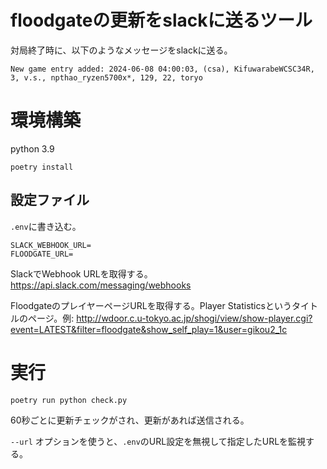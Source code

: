# floodgateの更新をslackに送るツール

対局終了時に、以下のようなメッセージをslackに送る。

```
New game entry added: 2024-06-08 04:00:03, (csa), KifuwarabeWCSC34R, 3, v.s., npthao_ryzen5700x*, 129, 22, toryo
```

# 環境構築

python 3.9

```
poetry install
```

## 設定ファイル

`.env`に書き込む。

```
SLACK_WEBHOOK_URL=
FLOODGATE_URL=
```

SlackでWebhook URLを取得する。 <https://api.slack.com/messaging/webhooks>

FloodgateのプレイヤーページURLを取得する。Player Statisticsというタイトルのページ。例: <http://wdoor.c.u-tokyo.ac.jp/shogi/view/show-player.cgi?event=LATEST&filter=floodgate&show_self_play=1&user=gikou2_1c>

# 実行

```
poetry run python check.py
```

60秒ごとに更新チェックがされ、更新があれば送信される。

`--url` オプションを使うと、`.env`のURL設定を無視して指定したURLを監視する。
